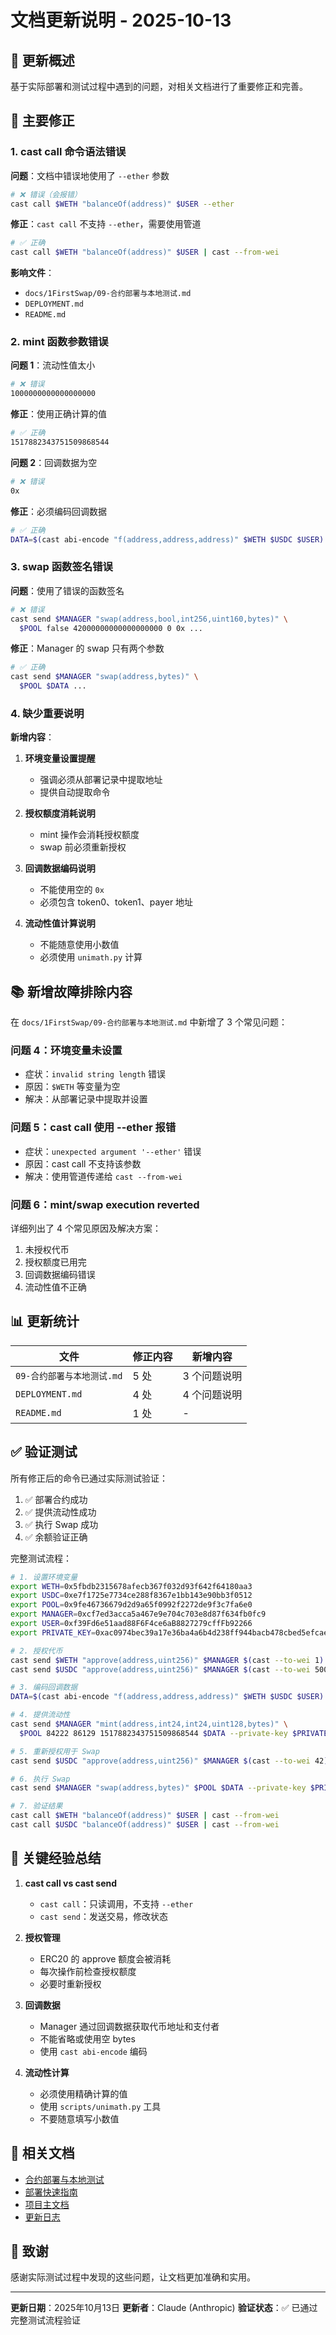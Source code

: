 # 文档更新说明 - 2025-10-13

## 📝 更新概述

基于实际部署和测试过程中遇到的问题，对相关文档进行了重要修正和完善。

## 🔧 主要修正

### 1. cast call 命令语法错误

**问题**：文档中错误地使用了 `--ether` 参数
```bash
# ❌ 错误（会报错）
cast call $WETH "balanceOf(address)" $USER --ether
```

**修正**：`cast call` 不支持 `--ether`，需要使用管道
```bash
# ✅ 正确
cast call $WETH "balanceOf(address)" $USER | cast --from-wei
```

**影响文件**：
- `docs/1FirstSwap/09-合约部署与本地测试.md`
- `DEPLOYMENT.md`
- `README.md`

### 2. mint 函数参数错误

**问题 1**：流动性值太小
```bash
# ❌ 错误
1000000000000000000
```

**修正**：使用正确计算的值
```bash
# ✅ 正确
1517882343751509868544
```

**问题 2**：回调数据为空
```bash
# ❌ 错误
0x
```

**修正**：必须编码回调数据
```bash
# ✅ 正确
DATA=$(cast abi-encode "f(address,address,address)" $WETH $USDC $USER)
```

### 3. swap 函数签名错误

**问题**：使用了错误的函数签名
```bash
# ❌ 错误
cast send $MANAGER "swap(address,bool,int256,uint160,bytes)" \
  $POOL false 42000000000000000000 0 0x ...
```

**修正**：Manager 的 swap 只有两个参数
```bash
# ✅ 正确
cast send $MANAGER "swap(address,bytes)" \
  $POOL $DATA ...
```

### 4. 缺少重要说明

**新增内容**：

1. **环境变量设置提醒**
   - 强调必须从部署记录中提取地址
   - 提供自动提取命令

2. **授权额度消耗说明**
   - mint 操作会消耗授权额度
   - swap 前必须重新授权

3. **回调数据编码说明**
   - 不能使用空的 `0x`
   - 必须包含 token0、token1、payer 地址

4. **流动性值计算说明**
   - 不能随意使用小数值
   - 必须使用 `unimath.py` 计算

## 📚 新增故障排除内容

在 `docs/1FirstSwap/09-合约部署与本地测试.md` 中新增了 3 个常见问题：

### 问题 4：环境变量未设置
- 症状：`invalid string length` 错误
- 原因：`$WETH` 等变量为空
- 解决：从部署记录中提取并设置

### 问题 5：cast call 使用 --ether 报错
- 症状：`unexpected argument '--ether'` 错误
- 原因：cast call 不支持该参数
- 解决：使用管道传递给 `cast --from-wei`

### 问题 6：mint/swap execution reverted
详细列出了 4 个常见原因及解决方案：
1. 未授权代币
2. 授权额度已用完
3. 回调数据编码错误
4. 流动性值不正确

## 📊 更新统计

| 文件 | 修正内容 | 新增内容 |
|------|---------|---------|
| `09-合约部署与本地测试.md` | 5 处 | 3 个问题说明 |
| `DEPLOYMENT.md` | 4 处 | 4 个问题说明 |
| `README.md` | 1 处 | - |

## ✅ 验证测试

所有修正后的命令已通过实际测试验证：

1. ✅ 部署合约成功
2. ✅ 提供流动性成功
3. ✅ 执行 Swap 成功
4. ✅ 余额验证正确

完整测试流程：
```bash
# 1. 设置环境变量
export WETH=0x5fbdb2315678afecb367f032d93f642f64180aa3
export USDC=0xe7f1725e7734ce288f8367e1bb143e90bb3f0512
export POOL=0x9fe46736679d2d9a65f0992f2272de9f3c7fa6e0
export MANAGER=0xcf7ed3acca5a467e9e704c703e8d87f634fb0fc9
export USER=0xf39Fd6e51aad88F6F4ce6aB8827279cffFb92266
export PRIVATE_KEY=0xac0974bec39a17e36ba4a6b4d238ff944bacb478cbed5efcae784d7bf4f2ff80

# 2. 授权代币
cast send $WETH "approve(address,uint256)" $MANAGER $(cast --to-wei 1) --private-key $PRIVATE_KEY
cast send $USDC "approve(address,uint256)" $MANAGER $(cast --to-wei 5000) --private-key $PRIVATE_KEY

# 3. 编码回调数据
DATA=$(cast abi-encode "f(address,address,address)" $WETH $USDC $USER)

# 4. 提供流动性
cast send $MANAGER "mint(address,int24,int24,uint128,bytes)" \
  $POOL 84222 86129 1517882343751509868544 $DATA --private-key $PRIVATE_KEY

# 5. 重新授权用于 Swap
cast send $USDC "approve(address,uint256)" $MANAGER $(cast --to-wei 42) --private-key $PRIVATE_KEY

# 6. 执行 Swap
cast send $MANAGER "swap(address,bytes)" $POOL $DATA --private-key $PRIVATE_KEY

# 7. 验证结果
cast call $WETH "balanceOf(address)" $USER | cast --from-wei
cast call $USDC "balanceOf(address)" $USER | cast --from-wei
```

## 🎯 关键经验总结

1. **cast call vs cast send**
   - `cast call`：只读调用，不支持 `--ether`
   - `cast send`：发送交易，修改状态

2. **授权管理**
   - ERC20 的 approve 额度会被消耗
   - 每次操作前检查授权额度
   - 必要时重新授权

3. **回调数据**
   - Manager 通过回调数据获取代币地址和支付者
   - 不能省略或使用空 bytes
   - 使用 `cast abi-encode` 编码

4. **流动性计算**
   - 必须使用精确计算的值
   - 使用 `scripts/unimath.py` 工具
   - 不要随意填写小数值

## 📖 相关文档

- [合约部署与本地测试](docs/1FirstSwap/09-合约部署与本地测试.md)
- [部署快速指南](DEPLOYMENT.md)
- [项目主文档](README.md)
- [更新日志](CHANGELOG.md)

## 🙏 致谢

感谢实际测试过程中发现的这些问题，让文档更加准确和实用。

---

**更新日期**：2025年10月13日
**更新者**：Claude (Anthropic)
**验证状态**：✅ 已通过完整测试流程验证
